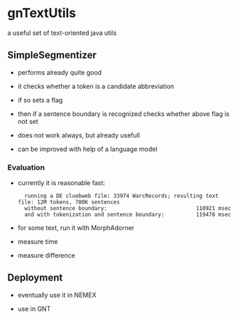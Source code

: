 # gnTextUtils
a useful set of text-oriented java utils

## SimpleSegmentizer

- performs already quite good

- it checks whether a token is a candidate abbreviation

- if so sets a flag

- then if a sentence boundary is recognized checks whether above flag is not set

- does not work always, but already usefull

- can be improved with help of a language model

### Evaluation

- currently it is reasonable fast:

		running a DE cluebweb file: 33974 WarcRecords; resulting text file: 12M tokens, 700K sentences 
		without sentence boundary: 							  110921 msec
		and with tokenization and sentence boundary: 		  119478 msec			 
		
		

- for some text, run it with MorphAdorner

- measure time 

- measure difference

## Deployment

- eventually use it in NEMEX

- use in GNT